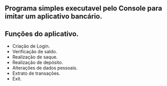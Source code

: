 ## Programa simples executavel pelo Console para imitar um aplicativo bancário.

## Funções do aplicativo.
- Criação de Login.
- Verificação de saldo.
- Realização de saque.
- Realização de depósito.
- Alterações de dados pessoais.
- Extrato de transações.
- Exit.
